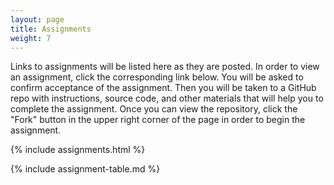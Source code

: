 ```yaml
---
layout: page
title: Assignments
weight: 7
---
```


Links to assignments will be listed here as they are posted. 
In order to view an assignment, click the corresponding link below. 
You will be asked to confirm acceptance of the assignment.
Then you will be taken to a GitHub repo with instructions, source code, and other materials that will help you to complete the assignment. 
Once you can view the repository, click the "Fork" button in the upper right corner of the page in order to begin the assignment. 

{% include assignments.html %}

{% include assignment-table.md %} 